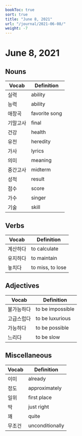 ```yaml
---
bookToc: true
sort: true
title: "June 8, 2021"
url: "/journal/2021-06-08/"
weight: -7
---
```


# June 8, 2021

## Nouns

| Vocab    | Definition    |
| -------- | ------------- |
| 실력     | ability       |
| 능력     | ability       |
| 애창곡   | favorite song |
| 기말고사 | final         |
| 건강     | health        |
| 유전     | heredity      |
| 가사     | lyrics        |
| 의미     | meaning       |
| 중간고사 | midterm       |
| 성적     | result        |
| 점수     | score         |
| 가수     | singer        |
| 기술     | skill         |

## Verbs

| Vocab    | Definition       |
| -------- | ---------------- |
| 계산하다 | to calculate     |
| 유지하다 | to maintain      |
| 놓치다   | to miss, to lose |

## Adjectives

| Vocab      | Definition       |
| ---------- | ---------------- |
| 불가능하다 | to be impossible |
| 고급스럽다 | to be luxurious  |
| 가능하다   | to be possible   |
| 느리다     | to be slow       |

## Miscellaneous

| Vocab  | Definition      |
| ------ | --------------- |
| 이미   | already         |
| 정도   | approximately   |
| 일위   | first place     |
| 딱     | just right      |
| 꽤     | quite           |
| 무조건 | unconditionally |
